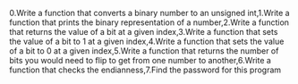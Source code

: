 0.Write a function that converts a binary number to an unsigned int,1.Write a function that prints the binary representation of a number,2.Write a function that returns the value of a bit at a given index,3.Write a function that sets the value of a bit to 1 at a given index,4.Write a function that sets the value of a bit to 0 at a given index,5.Write a function that returns the number of bits you would need to flip to get from one number to another,6.Write a function that checks the endianness,7.Find the password for this program
